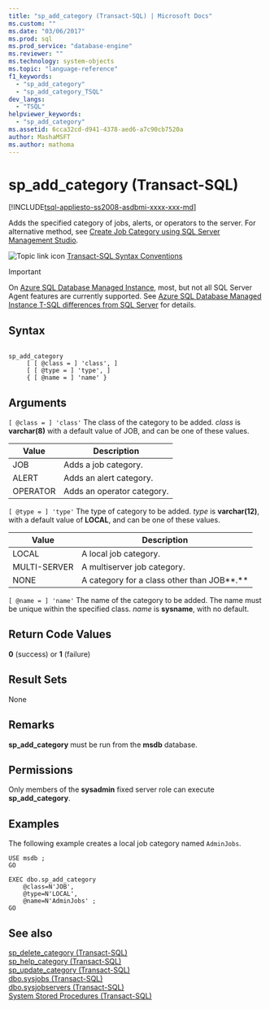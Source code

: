 ```yaml
---
title: "sp_add_category (Transact-SQL) | Microsoft Docs"
ms.custom: ""
ms.date: "03/06/2017"
ms.prod: sql
ms.prod_service: "database-engine"
ms.reviewer: ""
ms.technology: system-objects
ms.topic: "language-reference"
f1_keywords: 
  - "sp_add_category"
  - "sp_add_category_TSQL"
dev_langs: 
  - "TSQL"
helpviewer_keywords: 
  - "sp_add_category"
ms.assetid: 6cca32cd-d941-4378-aed6-a7c90cb7520a
author: MashaMSFT
ms.author: mathoma
---
```

# sp_add_category (Transact-SQL)
[!INCLUDE[tsql-appliesto-ss2008-asdbmi-xxxx-xxx-md](../../includes/tsql-appliesto-ss2008-asdbmi-xxxx-xxx-md.md)]

  Adds the specified category of jobs, alerts, or operators to the server. For alternative method, see [Create Job Category using SQL Server Management Studio](/sql/ssms/agent/create-a-job-category).
  
 ![Topic link icon](../../database-engine/configure-windows/media/topic-link.gif "Topic link icon") [Transact-SQL Syntax Conventions](../../t-sql/language-elements/transact-sql-syntax-conventions-transact-sql.md)  
  
 > [!IMPORTANT]  
 > On [Azure SQL Database Managed Instance](https://docs.microsoft.com/azure/sql-database/sql-database-managed-instance), most, but not all SQL Server Agent features are currently supported. See [Azure SQL Database Managed Instance T-SQL differences from SQL Server](https://docs.microsoft.com/azure/sql-database/sql-database-managed-instance-transact-sql-information#sql-server-agent) for details.
  
## Syntax  
  
```  
  
sp_add_category   
     [ [ @class = ] 'class', ]   
     [ [ @type = ] 'type', ]   
     { [ @name = ] 'name' }  
```  
  
## Arguments  
`[ @class = ] 'class'`
 The class of the category to be added. *class* is **varchar(8)** with a default value of JOB, and can be one of these values.  
  
|Value|Description|  
|-----------|-----------------|  
|JOB|Adds a job category.|  
|ALERT|Adds an alert category.|  
|OPERATOR|Adds an operator category.|  
  
`[ @type = ] 'type'`
 The type of category to be added. *type* is **varchar(12)**, with a default value of **LOCAL**, and can be one of these values.  
  
|Value|Description|  
|-----------|-----------------|  
|LOCAL|A local job category.|  
|MULTI-SERVER|A multiserver job category.|  
|NONE|A category for a class other than JOB**.**|  
  
`[ @name = ] 'name'`
 The name of the category to be added. The name must be unique within the specified class. *name* is **sysname**, with no default.  
  
## Return Code Values  
 **0** (success) or **1** (failure)  
  
## Result Sets  
 None  
  
## Remarks  
 **sp_add_category** must be run from the **msdb** database.  
  
## Permissions  
 Only members of the **sysadmin** fixed server role can execute **sp_add_category**.  
  
## Examples  
 The following example creates a local job category named `AdminJobs`.  
  
```  
USE msdb ;  
GO  
  
EXEC dbo.sp_add_category  
    @class=N'JOB',  
    @type=N'LOCAL',  
    @name=N'AdminJobs' ;  
GO  
```  
  
## See also  
 [sp_delete_category &#40;Transact-SQL&#41;](../../relational-databases/system-stored-procedures/sp-delete-category-transact-sql.md)   
 [sp_help_category &#40;Transact-SQL&#41;](../../relational-databases/system-stored-procedures/sp-help-category-transact-sql.md)   
 [sp_update_category &#40;Transact-SQL&#41;](../../relational-databases/system-stored-procedures/sp-update-category-transact-sql.md)   
 [dbo.sysjobs &#40;Transact-SQL&#41;](../../relational-databases/system-tables/dbo-sysjobs-transact-sql.md)   
 [dbo.sysjobservers &#40;Transact-SQL&#41;](../../relational-databases/system-tables/dbo-sysjobservers-transact-sql.md)   
 [System Stored Procedures &#40;Transact-SQL&#41;](../../relational-databases/system-stored-procedures/system-stored-procedures-transact-sql.md)  
  
  
